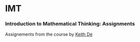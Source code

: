 # IMT
### Introduction to Mathematical Thinking: Assignments
Assignements from the course by [Keith De](https://web.stanford.edu/~kdevlin/)
